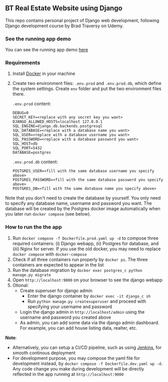 ## BT Real Estate Website using Django
This repo contains personal project of Django web development, following Django development course by Brad Traversy on Udemy.

### See the running app demo
You can see the running app demo [here](http://52.63.44.101:9000/)

### Requirements
1. Install [Docker](https://docs.docker.com/engine/install/) in your machine
2. Create two environment files: `.env.prod` and `.env.prod.db`, which define the system settings. Create  `env` folder and put the two environment files there.
   
    `.env.prod` content:
    ```
    DEBUG=0
    SECRET_KEY=<replace with any secret key you want>
    DJANGO_ALLOWED_HOSTS=localhost 127.0.0.1
    SQL_ENGINE=django.db.backends.postgresql
    SQL_DATABASE=<replace with a database name you want>
    SQL_USER=<replace with a database username you want>
    SQL_PASSWORD=<replace with a database password you want>
    SQL_HOST=db
    SQL_PORT=5432
    DATABASE=postgres
    ```
    `.env.prod.db` content:
    ```
    POSTGRES_USER=<fill with the same database username you specify above>
    POSTGRES_PASSWORD=<fill with the same database password you specify above>
    POSTGRES_DB=<fill with the same database name you specify above>
    ```
Note that you don't need to create the database by yourself. You only need to specify any database name, username and password you want. The database will be created by the Postgres docker image automatically when you later run `docker compose` (see below). 

### How to run the the app
1. Run `docker compose -f Dockerfile.prod.yaml up -d` to compose three required containers: (i) Django webapp, (ii) Postgres for database, and (iii) Nginx for server. If you use the old docker, you may need to replace `docker compose` with `docker-compose`
2. Check if all three containers run properly by `docker ps`. The three containers are expected to appear in the list
3. Run the database migration by `docker exec postgres_c python manage.py migrate`
4. Open `http://localhost:9000` on your browser to see the django webapp
5. Otional: 
    * Create superuser for django admin
      * Enter the django container by `docker exec -it django_c sh`
      * Run `python manage.py createsuperuser` and proceed with specifying your username and password
    * Login the django admin in `http://localhost/admin` using the username and password you created above
    * As admin, you can add some data via the django admin dashboard. For example, you can add house listing data, realter, etc.

**Note**: 
* Alternatively, you can setup a CI/CD pipeline, such as using [Jenkins](https://www.jenkins.io/), for smooth continous deployment
* For development purpose, you may compose the yaml file for development instead, by `docker compose -f Dockerfile.dev.yaml up -d`. Any code change you make during development will be directly reflected in the app running at `http://localhost:9000`

